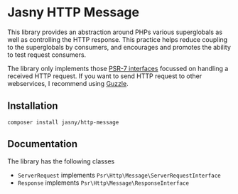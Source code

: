 # Jasny HTTP Message

This library provides an abstraction around PHPs various superglobals as well as controlling the HTTP response. This
practice helps reduce coupling to the superglobals by consumers, and encourages and promotes the ability to test request
consumers.

The library only implements those [PSR-7 interfaces](http://www.php-fig.org/psr/psr-7/) focussed on handling a received
HTTP request. If you want to send HTTP request to other webservices, I recommend using
[Guzzle](http://docs.guzzlephp.org/).

## Installation

    composer install jasny/http-message

## Documentation

The library has the following classes

 * `ServerRequest` implements `Psr\Http\Message\ServerRequestInterface`
 * `Response` implements `Psr\Http\Message\ResponseInterface`

